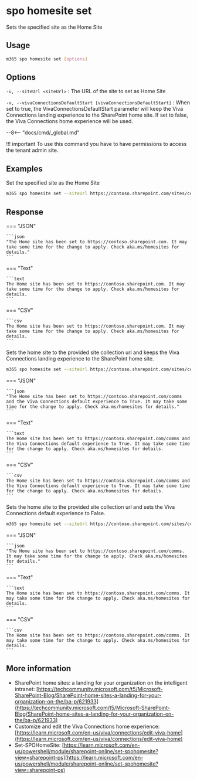 # spo homesite set

Sets the specified site as the Home Site

## Usage

```sh
m365 spo homesite set [options]
```

## Options

`-u, --siteUrl <siteUrl>`
: The URL of the site to set as Home Site

`-v, --vivaConnectionsDefaultStart [vivaConnectionsDefaultStart]`
: When set to true, the VivaConnectionsDefaultStart parameter will keep the Viva Connections landing experience to the SharePoint home site. If set to false, the Viva Connections home experience will be used. 

--8<-- "docs/cmd/_global.md"

!!! important
    To use this command you have to have permissions to access the tenant admin site.

## Examples

Set the specified site as the Home Site

```sh
m365 spo homesite set --siteUrl https://contoso.sharepoint.com/sites/comms
```
## Response

=== "JSON"

    ```json
    "The Home site has been set to https://contoso.sharepoint.com. It may take some time for the change to apply. Check aka.ms/homesites for details."
    ```

=== "Text"

    ```text
    The Home site has been set to https://contoso.sharepoint.com. It may take some time for the change to apply. Check aka.ms/homesites for details.
    ```

=== "CSV"

    ```csv
    The Home site has been set to https://contoso.sharepoint.com. It may take some time for the change to apply. Check aka.ms/homesites for details.
    ```

Sets the home site to the provided site collection url and keeps the Viva Connections landing experience to the SharePoint home site.

```sh
m365 spo homesite set --siteUrl https://contoso.sharepoint.com/sites/comms --vivaConnectionsDefaultStart true
```

=== "JSON"

    ```json
    "The Home site has been set to https://contoso.sharepoint.com/comms and the Viva Connections default experience to True. It may take some time for the change to apply. Check aka.ms/homesites for details."
    ```

=== "Text"

    ```text
    The Home site has been set to https://contoso.sharepoint.com/comms and the Viva Connections default experience to True. It may take some time for the change to apply. Check aka.ms/homesites for details.
    ```

=== "CSV"

    ```csv
    The Home site has been set to https://contoso.sharepoint.com/comms and the Viva Connections default experience to True. It may take some time for the change to apply. Check aka.ms/homesites for details.
    ```

Sets the home site to the provided site collection url and sets the Viva Connections default experience to False.

```sh
m365 spo homesite set --siteUrl https://contoso.sharepoint.com/sites/comms --vivaConnectionsDefaultStart false
```

=== "JSON"

    ```json
    "The Home site has been set to https://contoso.sharepoint.com/comms. It may take some time for the change to apply. Check aka.ms/homesites for details."
    ```

=== "Text"

    ```text
    The Home site has been set to https://contoso.sharepoint.com/comms. It may take some time for the change to apply. Check aka.ms/homesites for details.
    ```

=== "CSV"

    ```csv
    The Home site has been set to https://contoso.sharepoint.com/comms. It may take some time for the change to apply. Check aka.ms/homesites for details.
    ```
## More information

- SharePoint home sites: a landing for your organization on the intelligent intranet: [https://techcommunity.microsoft.com/t5/Microsoft-SharePoint-Blog/SharePoint-home-sites-a-landing-for-your-organization-on-the/ba-p/621933](https://techcommunity.microsoft.com/t5/Microsoft-SharePoint-Blog/SharePoint-home-sites-a-landing-for-your-organization-on-the/ba-p/621933)
- Customize and edit the Viva Connections home experience: [https://learn.microsoft.com/en-us/viva/connections/edit-viva-home](https://learn.microsoft.com/en-us/viva/connections/edit-viva-home)
- Set-SPOHomeSite: [https://learn.microsoft.com/en-us/powershell/module/sharepoint-online/set-spohomesite?view=sharepoint-ps](https://learn.microsoft.com/en-us/powershell/module/sharepoint-online/set-spohomesite?view=sharepoint-ps)
